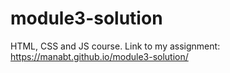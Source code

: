 # module3-solution
HTML, CSS and JS course.
 Link to my assignment: 
https://manabt.github.io/module3-solution/
